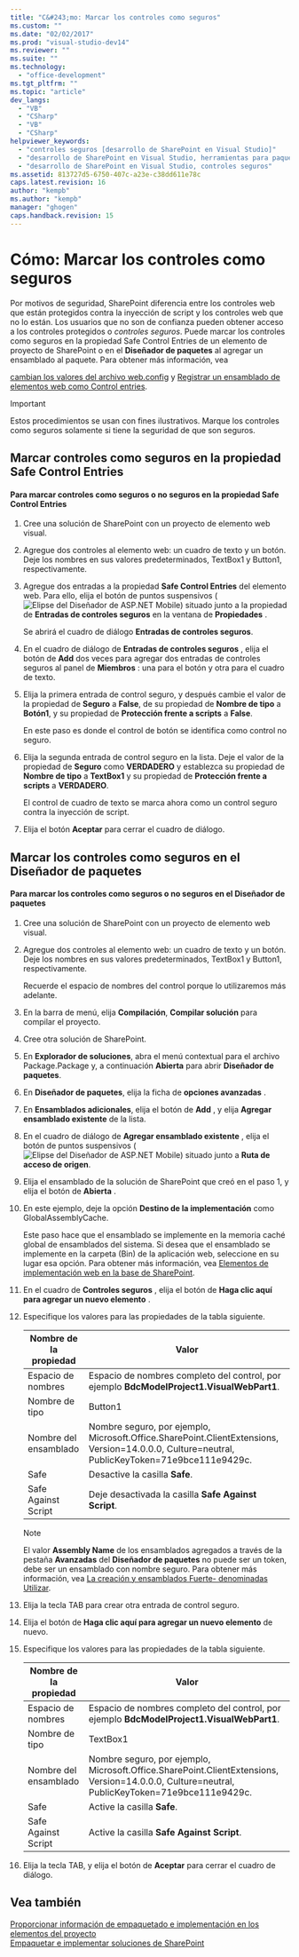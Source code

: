 ```yaml
---
title: "C&#243;mo: Marcar los controles como seguros"
ms.custom: ""
ms.date: "02/02/2017"
ms.prod: "visual-studio-dev14"
ms.reviewer: ""
ms.suite: ""
ms.technology: 
  - "office-development"
ms.tgt_pltfrm: ""
ms.topic: "article"
dev_langs: 
  - "VB"
  - "CSharp"
  - "VB"
  - "CSharp"
helpviewer_keywords: 
  - "controles seguros [desarrollo de SharePoint en Visual Studio]"
  - "desarrollo de SharePoint en Visual Studio, herramientas para paquetes avanzadas"
  - "desarrollo de SharePoint en Visual Studio, controles seguros"
ms.assetid: 813727d5-6750-407c-a23e-c38dd611e78c
caps.latest.revision: 16
author: "kempb"
ms.author: "kempb"
manager: "ghogen"
caps.handback.revision: 15
---
```

# C&#243;mo: Marcar los controles como seguros
  Por motivos de seguridad, SharePoint diferencia entre los controles web que están protegidos contra la inyección de script y los controles web que no lo están.  Los usuarios que no son de confianza pueden obtener acceso a los controles protegidos o *controles seguros*.  Puede marcar los controles como seguros en la propiedad Safe Control Entries de un elemento de proyecto de SharePoint o en el **Diseñador de paquetes** al agregar un ensamblado al paquete.  Para obtener más información, vea  
  
 [cambian los valores del archivo web.config](http://go.microsoft.com/fwlink/?LinkId=178965) y [Registrar un ensamblado de elementos web como Control entries](http://go.microsoft.com/fwlink/?LinkId=171013).  
  
> [!IMPORTANT]  
>  Estos procedimientos se usan con fines ilustrativos.  Marque los controles como seguros solamente si tiene la seguridad de que son seguros.  
  
## Marcar controles como seguros en la propiedad Safe Control Entries  
  
#### Para marcar controles como seguros o no seguros en la propiedad Safe Control Entries  
  
1.  Cree una solución de SharePoint con un proyecto de elemento web visual.  
  
2.  Agregue dos controles al elemento web: un cuadro de texto y un botón.  Deje los nombres en sus valores predeterminados, TextBox1 y Button1, respectivamente.  
  
3.  Agregue dos entradas a la propiedad **Safe Control Entries** del elemento web.  Para ello, elija el botón de puntos suspensivos \(![Elipse del Diseñador de ASP.NET Mobile](../sharepoint/media/mwellipsis.png "Elipse del Diseñador de ASP.NET Mobile")\) situado junto a la propiedad de **Entradas de controles seguros** en la ventana de **Propiedades** .  
  
     Se abrirá el cuadro de diálogo **Entradas de controles seguros**.  
  
4.  En el cuadro de diálogo de **Entradas de controles seguros** , elija el botón de **Add** dos veces para agregar dos entradas de controles seguros al panel de **Miembros** : una para el botón y otra para el cuadro de texto.  
  
5.  Elija la primera entrada de control seguro, y después cambie el valor de la propiedad de **Seguro** a **False**, de su propiedad de **Nombre de tipo** a **Botón1**, y su propiedad de **Protección frente a scripts** a **False**.  
  
     En este paso es donde el control de botón se identifica como control no seguro.  
  
6.  Elija la segunda entrada de control seguro en la lista.  Deje el valor de la propiedad de **Seguro** como **VERDADERO** y establezca su propiedad de **Nombre de tipo** a **TextBox1** y su propiedad de **Protección frente a scripts** a **VERDADERO**.  
  
     El control de cuadro de texto se marca ahora como un control seguro contra la inyección de script.  
  
7.  Elija el botón **Aceptar** para cerrar el cuadro de diálogo.  
  
## Marcar los controles como seguros en el Diseñador de paquetes  
  
#### Para marcar los controles como seguros o no seguros en el Diseñador de paquetes  
  
1.  Cree una solución de SharePoint con un proyecto de elemento web visual.  
  
2.  Agregue dos controles al elemento web: un cuadro de texto y un botón.  Deje los nombres en sus valores predeterminados, TextBox1 y Button1, respectivamente.  
  
     Recuerde el espacio de nombres del control porque lo utilizaremos más adelante.  
  
3.  En la barra de menú, elija **Compilación**, **Compilar solución** para compilar el proyecto.  
  
4.  Cree otra solución de SharePoint.  
  
5.  En **Explorador de soluciones**, abra el menú contextual para el archivo Package.Package y, a continuación **Abierta** para abrir **Diseñador de paquetes**.  
  
6.  En **Diseñador de paquetes**, elija la ficha de **opciones avanzadas** .  
  
7.  En **Ensamblados adicionales**, elija el botón de **Add** , y elija **Agregar ensamblado existente** de la lista.  
  
8.  En el cuadro de diálogo de **Agregar ensamblado existente** , elija el botón de puntos suspensivos \(![Elipse del Diseñador de ASP.NET Mobile](../sharepoint/media/mwellipsis.png "Elipse del Diseñador de ASP.NET Mobile")\) situado junto a **Ruta de acceso de origen**.  
  
9. Elija el ensamblado de la solución de SharePoint que creó en el paso 1, y elija el botón de **Abierta** .  
  
10. En este ejemplo, deje la opción **Destino de la implementación** como GlobalAssemblyCache.  
  
     Este paso hace que el ensamblado se implemente en la memoria caché global de ensamblados del sistema.  Si desea que el ensamblado se implemente en la carpeta \(Bin\) de la aplicación web, seleccione en su lugar esa opción.  Para obtener más información, vea [Elementos de implementación web en la base de SharePoint](http://go.microsoft.com/fwlink/?LinkId=177509).  
  
11. En el cuadro de **Controles seguros** , elija el botón de **Haga clic aquí para agregar un nuevo elemento** .  
  
12. Especifique los valores para las propiedades de la tabla siguiente.  
  
    |Nombre de la propiedad|Valor|  
    |----------------------------|-----------|  
    |Espacio de nombres|Espacio de nombres completo del control, por ejemplo **BdcModelProject1.VisualWebPart1**.|  
    |Nombre de tipo|Button1|  
    |Nombre del ensamblado|Nombre seguro, por ejemplo, Microsoft.Office.SharePoint.ClientExtensions, Version\=14.0.0.0, Culture\=neutral, PublicKeyToken\=71e9bce111e9429c.|  
    |Safe|Desactive la casilla **Safe**.|  
    |Safe Against Script|Deje desactivada la casilla **Safe Against Script**.|  
  
    > [!NOTE]  
    >  El valor **Assembly Name** de los ensamblados agregados a través de la pestaña **Avanzadas** del **Diseñador de paquetes** no puede ser un token, debe ser un ensamblado con nombre seguro.  Para obtener más información, vea [La creación y ensamblados Fuerte\- denominadas Utilizar](http://go.microsoft.com/fwlink/?LinkId=177513).  
  
13. Elija la tecla TAB para crear otra entrada de control seguro.  
  
14. Elija el botón de **Haga clic aquí para agregar un nuevo elemento** de nuevo.  
  
15. Especifique los valores para las propiedades de la tabla siguiente.  
  
    |Nombre de la propiedad|Valor|  
    |----------------------------|-----------|  
    |Espacio de nombres|Espacio de nombres completo del control, por ejemplo **BdcModelProject1.VisualWebPart1**.|  
    |Nombre de tipo|TextBox1|  
    |Nombre del ensamblado|Nombre seguro, por ejemplo, Microsoft.Office.SharePoint.ClientExtensions, Version\=14.0.0.0, Culture\=neutral, PublicKeyToken\=71e9bce111e9429c.|  
    |Safe|Active la casilla **Safe**.|  
    |Safe Against Script|Active la casilla **Safe Against Script**.|  
  
16. Elija la tecla TAB, y elija el botón de **Aceptar** para cerrar el cuadro de diálogo.  
  
## Vea también  
 [Proporcionar información de empaquetado e implementación en los elementos del proyecto](../sharepoint/providing-packaging-and-deployment-information-in-project-items.md)   
 [Empaquetar e implementar soluciones de SharePoint](../sharepoint/packaging-and-deploying-sharepoint-solutions.md)  
  
  
